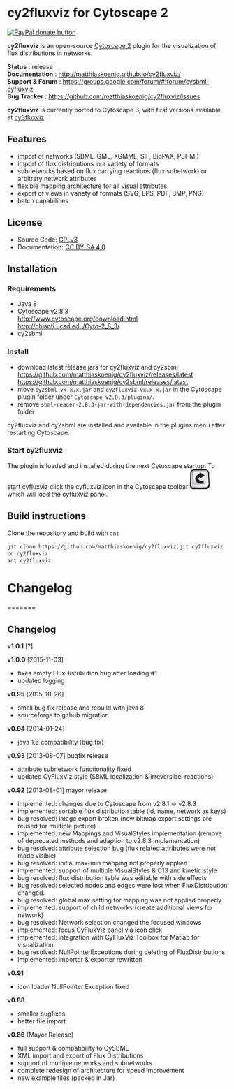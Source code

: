 # cy2fluxviz for Cytoscape 2
<a href="https://www.paypal.com/cgi-bin/webscr?cmd=_s-xclick&amp;hosted_button_id=RYHNRJFBMWD5N" title="Donate to this project using Paypal"><img src="https://img.shields.io/badge/paypal-donate-yellow.svg" alt="PayPal donate button" /></a>

**cy2fluxviz** is an open-source [Cytoscape 2](http://www.cytoscape.org) plugin for the visualization of flux distributions in networks. 

**Status** : release  
**Documentation** : http://matthiaskoenig.github.io/cy2fluxviz/  
**Support & Forum** : https://groups.google.com/forum/#!forum/cysbml-cyfluxviz  
**Bug Tracker** : https://github.com/matthiaskoenig/cy2fluxviz/issues  

**cy2fluxviz** is currently ported to Cytoscape 3, with first versions available at [cy3fluxviz](https://github.com/matthiaskoenig/cy3fluxviz).

## Features
* import of networks (SBML, GML, XGMML, SIF, BioPAX, PSI-MI)
* import of flux distributions in a variety of formats
* subnetworks based on flux carrying reactions (flux subetwork)
  or arbitrary network attributes
* flexible mapping architecture for all visual attributes
* export of views in variety of formats (SVG, EPS, PDF, BMP, PNG)
* batch capabilities

## License
* Source Code: [GPLv3](http://opensource.org/licenses/GPL-3.0)
* Documentation: [CC BY-SA 4.0](http://creativecommons.org/licenses/by-sa/4.0/)

## Installation
### Requirements
* Java 8
* Cytoscape v2.8.3  
    http://www.cytoscape.org/download.html  
    http://chianti.ucsd.edu/Cyto-2_8_3/
* cy2sbml

### Install
* download latest release jars for cy2fluxviz and cy2sbml  
    https://github.com/matthiaskoenig/cy2fluxviz/releases/latest  
    https://github.com/matthiaskoenig/cy2sbml/releases/latest
* move `cy2sbml-vx.x.x.jar` and `cy2fluxviz-vx.x.x.jar` in the Cytoscape plugin folder under `Cytoscape_v2.8.3/plugins/`.  
* remove `sbml-reader-2.8.3-jar-with-dependencies.jar` from the plugin folder

cy2fluxviz and cy2sbml are installed and available in the plugins menu after restarting Cytoscape.

### Start cy2fluxviz
The plugin is loaded and installed during the next Cytoscape startup. To start cyfluxviz click the cyfluxviz icon in the Cytoscape toolbar ![CyFluxViz logo](/images/logo-cyfluxviz.png) which will load the cyfluxviz panel.

## Build instructions
Clone the repository and build with `ant`
```
git clone https://github.com/matthiaskoenig/cy2fluxviz.git cy2fluxviz
cd cy2fluxviz
ant cy2fluxviz
```

# Changelog
=======
## Changelog
**v1.0.1** [?]

**v1.0.0** [2015-11-03]
- fixes empty FluxDistribution bug after loading #1
- updated logging

**v0.95** [2015-10-26]
- small bug fix release and rebuild with java 8
- sourceforge to github migration

**v0.94** [2014-01-24]
- java 1.6 compatibility (bug fix)

**v0.93** [2013-08-07] bugfix release
- attribute subnetwork functionality fixed
- updated CyFluxViz style (SBML localization & irreversibel reactions)

**v0.92** [2013-08-01] mayor release
- implemented: changes due to Cytoscape from v2.8.1 -> v2.8.3
- implemented: sortable flux distribution table (id, name, network as keys)
- bug resolved: image export broken (now bitmap export settings are reused for multiple picture)
- implemented: new Mappings and VisualStyles implementation 
				(remove of deprecated methods and adaption to v2.8.3 implementation)
- bug resolved: attribute selection bug (flux related attributes were not made visible)
- bug resolved: initial max-min mapping not properly applied
- implemented: support of multiple VisualStyles & C13 and kinetic style
- bug resolved: flux distribution table was editable with side effects
- bug resolved: selected nodes and edges were lost when FluxDistribution changed.
- bug resolved: global max setting for mapping was not applied properly
- implemented: support of child networks (create additional views for network)
- bug resolved: Network selection changed the focused windows
- implemented: focus CyFluxViz panel via icon click
- implemented: integration with CyFluxViz Toolbox for Matlab for visualization
- bug resolved: NullPointerExceptions during deleting of FluxDistributions 
- implemented: importer & exporter rewritten 

**v0.91**
- icon loader NullPointer Exception fixed

**v0.88**
- smaller bugfixes
- better file import

**v0.86** (Mayor Release)
- full support & compatibility to CySBML
- XML import and export of Flux Distributions
- support of multiple networks and subnetworks
- complete redesign of architecture for speed improvement 
- new example files (packed in Jar)
